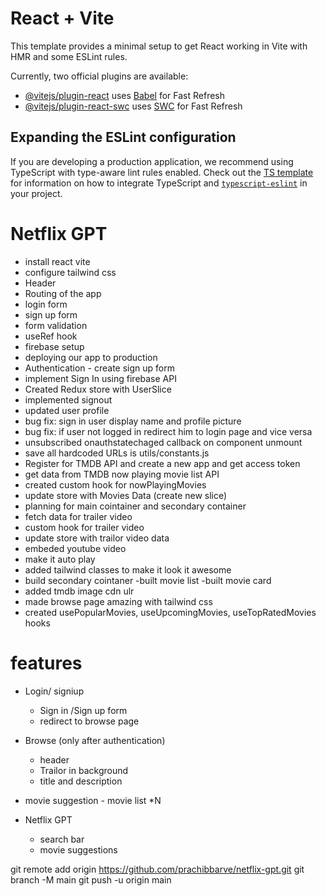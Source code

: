# React + Vite

This template provides a minimal setup to get React working in Vite with HMR and some ESLint rules.

Currently, two official plugins are available:

- [@vitejs/plugin-react](https://github.com/vitejs/vite-plugin-react/blob/main/packages/plugin-react) uses [Babel](https://babeljs.io/) for Fast Refresh
- [@vitejs/plugin-react-swc](https://github.com/vitejs/vite-plugin-react/blob/main/packages/plugin-react-swc) uses [SWC](https://swc.rs/) for Fast Refresh

## Expanding the ESLint configuration

If you are developing a production application, we recommend using TypeScript with type-aware lint rules enabled. Check out the [TS template](https://github.com/vitejs/vite/tree/main/packages/create-vite/template-react-ts) for information on how to integrate TypeScript and [`typescript-eslint`](https://typescript-eslint.io) in your project.

# Netflix GPT

- install react vite
- configure tailwind css
- Header
- Routing of the app
- login form
- sign up form
- form validation
- useRef hook
- firebase setup
- deploying our app to production
- Authentication - create sign up form
- implement Sign In using firebase API
- Created Redux store with UserSlice
- implemented signout
- updated user profile
- bug fix: sign in user display name and profile picture
- bug fix: if user not logged in redirect him to login page and vice versa
- unsubscribed onauthstatechaged callback on component unmount
- save all hardcoded URLs is utils/constants.js
- Register for TMDB API and create a new app and get access token
- get data from TMDB now playing movie list API
- created custom hook for nowPlayingMovies
- update store with Movies Data (create new slice)
- planning for main cointainer and secondary container
- fetch data for trailer video
- custom hook for trailer video
- update store with trailor video data
- embeded youtube video
- make it auto play
- added tailwind classes to make it look it awesome
- build secondary cointaner
  -built movie list
  -built movie card
- added tmdb image cdn ulr
- made browse page amazing with tailwind css
- created usePopularMovies, useUpcomingMovies, useTopRatedMovies hooks

# features

- Login/ signiup

  - Sign in /Sign up form
  - redirect to browse page

- Browse (only after authentication)
  - header
  - Trailor in background
  - title and description
- movie suggestion - movie list \*N

- Netflix GPT
  - search bar
  - movie suggestions

git remote add origin https://github.com/prachibbarve/netflix-gpt.git
git branch -M main
git push -u origin main

